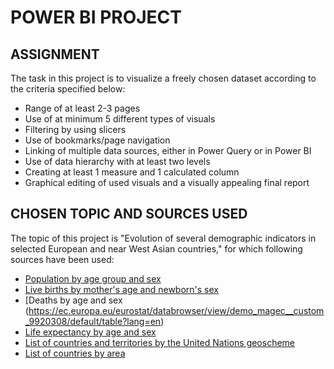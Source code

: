 # POWER BI PROJECT
## ASSIGNMENT

The task in this project is to visualize a freely chosen dataset according to the criteria specified below:

* Range of at least 2-3 pages
* Use of at minimum 5 different types of visuals
* Filtering by using slicers
* Use of bookmarks/page navigation
* Linking of multiple data sources, either in Power Query or in Power BI
* Use of data hierarchy with at least two levels
* Creating at least 1 measure and 1 calculated column
* Graphical editing of used visuals and a visually appealing final report

## CHOSEN TOPIC AND SOURCES USED
The topic of this project is "Evolution of several demographic indicators in selected European and near West Asian countries," for which following sources have been used:
* [Population by age group and sex](https://ec.europa.eu/eurostat/databrowser/view/demo_pjangroup/default/table?lang=en&category=demo.demo_pop)
* [Live births by mother's age and newborn's sex](https://ec.europa.eu/eurostat/databrowser/view/demo_fasec__custom_9921347/default/table?lang=en)
* [Deaths by age and sex (https://ec.europa.eu/eurostat/databrowser/view/demo_magec__custom_9920308/default/table?lang=en)
* [Life expectancy by age and sex](https://ec.europa.eu/eurostat/databrowser/view/demo_mlexpec__custom_9938230/default/table?lang=en)
* [List of countries and territories by the United Nations geoscheme](https://en.wikipedia.org/wiki/List_of_countries_and_territories_by_the_United_Nations_geoscheme)
* [List of countries by area](https://simple.wikipedia.org/wiki/List_of_countries_by_area)